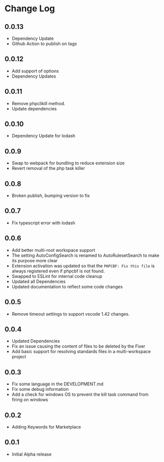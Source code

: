 # Change Log
## 0.0.13
- Dependency Update
- Github Action to publish on tags
## 0.0.12
- Add support of options
- Dependency Updates
## 0.0.11
-  Remove phpclikill method. 
-  Update dependencies

## 0.0.10
-   Dependency Update for lodash

## 0.0.9
-   Swap to webpack for bundling to reduce extension size
-   Revert removal of the php task killer

## 0.0.8
-   Broken publish, bumping version to fix

## 0.0.7
-   Fix typescript error with lodash

## 0.0.6
-   Add better multi-root workspace support
-   The setting AutoConfigSearch is renamed to AutoRulesetSearch to make its purpose more clear
-   Extension activation was updated so that the `PHPCBF: Fix this file` is always registered even if phpcbf is not found.
-   Swapped to ESLint for internal code cleanup
-   Updated all Dependencies
-   Updated documentation to reflect some code changes

## 0.0.5

-   Remove timeout settings to support vscode 1.42 changes.

## 0.0.4

-   Updated Dependencies
-   Fix an issue causing the content of files to be deleted by the Fixer
-   Add basic support for resolving standards files in a multi-workspace project

## 0.0.3

-   Fix some language in the DEVELOPMENT.md
-   Fix some debug information
-   Add a check for windows OS to prevent the kill task command from firing on windows

## 0.0.2

-   Adding Keywords for Marketplace

## 0.0.1

-   Initial Alpha release
